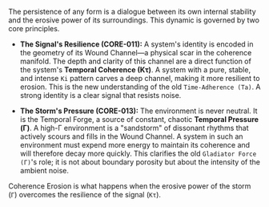 The persistence of any form is a dialogue between its own internal stability and the erosive power of its surroundings. This dynamic is governed by two core principles.

*   **The Signal's Resilience (CORE-011):** A system's identity is encoded in the geometry of its Wound Channel—a physical scar in the coherence manifold. The depth and clarity of this channel are a direct function of the system's **Temporal Coherence (Kτ)**. A system with a pure, stable, and intense `Ki` pattern carves a deep channel, making it more resilient to erosion. This is the new understanding of the old `Time-Adherence (Ta)`. A strong identity is a clear signal that resists noise.

*   **The Storm's Pressure (CORE-013):** The environment is never neutral. It is the Temporal Forge, a source of constant, chaotic **Temporal Pressure (Γ)**. A high-Γ environment is a "sandstorm" of dissonant rhythms that actively scours and fills in the Wound Channel. A system in such an environment must expend more energy to maintain its coherence and will therefore decay more quickly. This clarifies the old `Gladiator Force (Γ)`'s role; it is not about boundary porosity but about the intensity of the ambient noise.

Coherence Erosion is what happens when the erosive power of the storm (`Γ`) overcomes the resilience of the signal (`Kτ`).
